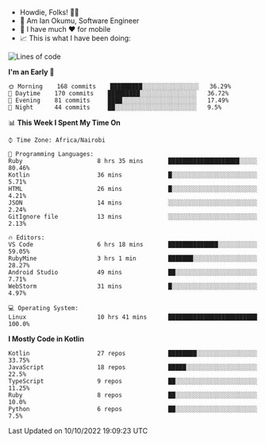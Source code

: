
* Howdie, Folks! 👋🤓
* 🤪 Am Ian Okumu, Software Engineer
* 📱 I have much ❤️ for mobile
* 📈 This is what I have been doing:
  
<!-- <a href="https://otsembo.github.io/OtsemboPortfolio/" style="margin-right:.5%; margin-top=.5%;">
  <img align="center" src="https://github-readme-stats.vercel.app/api/top-langs/?username=otsembo&layout=compact" />
</a> -->

<!--START_SECTION:waka-->
![Lines of code](https://img.shields.io/badge/From%20Hello%20World%20I%27ve%20Written-779%20Thousand%20lines%20of%20code-blue)

**I'm an Early 🐤** 

```text
🌞 Morning    168 commits    █████████░░░░░░░░░░░░░░░░   36.29% 
🌆 Daytime    170 commits    █████████░░░░░░░░░░░░░░░░   36.72% 
🌃 Evening    81 commits     ████░░░░░░░░░░░░░░░░░░░░░   17.49% 
🌙 Night      44 commits     ██░░░░░░░░░░░░░░░░░░░░░░░   9.5%

```


📊 **This Week I Spent My Time On** 

```text
⌚︎ Time Zone: Africa/Nairobi

💬 Programming Languages: 
Ruby                     8 hrs 35 mins       ████████████████████░░░░░   80.46% 
Kotlin                   36 mins             █░░░░░░░░░░░░░░░░░░░░░░░░   5.71% 
HTML                     26 mins             █░░░░░░░░░░░░░░░░░░░░░░░░   4.21% 
JSON                     14 mins             ░░░░░░░░░░░░░░░░░░░░░░░░░   2.24% 
GitIgnore file           13 mins             ░░░░░░░░░░░░░░░░░░░░░░░░░   2.13%

🔥 Editors: 
VS Code                  6 hrs 18 mins       ██████████████░░░░░░░░░░░   59.05% 
RubyMine                 3 hrs 1 min         ███████░░░░░░░░░░░░░░░░░░   28.27% 
Android Studio           49 mins             ██░░░░░░░░░░░░░░░░░░░░░░░   7.71% 
WebStorm                 31 mins             █░░░░░░░░░░░░░░░░░░░░░░░░   4.97%

💻 Operating System: 
Linux                    10 hrs 41 mins      █████████████████████████   100.0%

```

**I Mostly Code in Kotlin** 

```text
Kotlin                   27 repos            ████████░░░░░░░░░░░░░░░░░   33.75% 
JavaScript               18 repos            █████░░░░░░░░░░░░░░░░░░░░   22.5% 
TypeScript               9 repos             ██░░░░░░░░░░░░░░░░░░░░░░░   11.25% 
Ruby                     8 repos             ██░░░░░░░░░░░░░░░░░░░░░░░   10.0% 
Python                   6 repos             ██░░░░░░░░░░░░░░░░░░░░░░░   7.5%

```



 Last Updated on 10/10/2022 19:09:23 UTC
<!--END_SECTION:waka-->

<br />
<br />
<br />
<br />
<br />
  
  </div>
<!---
otsembo/otsembo is a ✨ special ✨ repository because its `README.md` (this file) appears on your GitHub profile.
You can click the Preview link to take a look at your changes.
--->
